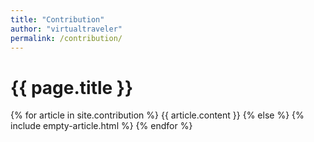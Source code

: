 ```yaml
---
title: "Contribution"
author: "virtualtraveler"
permalink: /contribution/
--- 
```


# {{ page.title }}

{% for article in site.contribution %}
{{ article.content }}
{% else %}
{% include empty-article.html %}
{% endfor %}